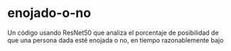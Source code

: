 # enojado-o-no
Un código usando ResNet50 que analiza el porcentaje de posibilidad de que una persona dada esté enojada o no, en tiempo razonablemente bajo
